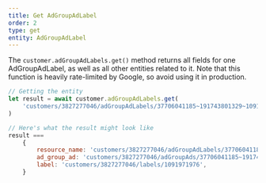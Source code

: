 ```yaml
---
title: Get AdGroupAdLabel
order: 2
type: get
entity: AdGroupAdLabel
---
```


The `customer.adGroupAdLabels.get()` method returns all fields for one AdGroupAdLabel, as well as all other entities related to it. Note that this function is heavily rate-limited by Google, so avoid using it in production.

```javascript
// Getting the entity
let result = await customer.adGroupAdLabels.get(
    'customers/3827277046/adGroupAdLabels/37706041185~191743801329~1091971976'
)

// Here's what the result might look like
result ===
    {
        resource_name: 'customers/3827277046/adGroupAdLabels/37706041185~191743801329~1091971976',
        ad_group_ad: 'customers/3827277046/adGroupAds/37706041185~191743801329',
        label: 'customers/3827277046/labels/1091971976',
    }
```
